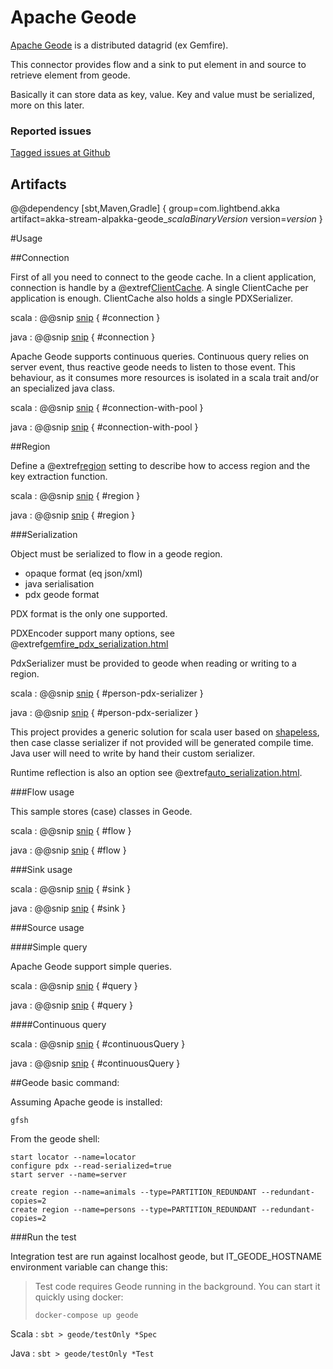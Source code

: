 # Apache Geode

[Apache Geode](http://geode.apache.org) is a distributed datagrid (ex Gemfire).

This connector provides flow and a sink to put element in and source to retrieve element from geode.

Basically it can store data as key, value. Key and value must be serialized, more on this later.

### Reported issues

[Tagged issues at Github](https://github.com/akka/alpakka/labels/p%3Ageode)

## Artifacts

@@dependency [sbt,Maven,Gradle] {
  group=com.lightbend.akka
  artifact=akka-stream-alpakka-geode_$scalaBinaryVersion$
  version=$version$
}

#Usage

##Connection

First of all you need to connect to the geode cache. In a client application, connection is handle by a
 @extref[ClientCache](geode:basic_config/the_cache/managing_a_client_cache.html). A single
 ClientCache per application is enough. ClientCache also holds a single PDXSerializer.

scala
: @@snip [snip](/geode/src/test/scala/docs/scaladsl/GeodeFlowSpec.scala) { #connection }

java
: @@snip [snip](/geode/src/test/java/docs/javadsl/GeodeBaseTestCase.java) { #connection }

Apache Geode supports continuous queries. Continuous query relies on server event, thus reactive geode needs to listen to
 those event. This behaviour, as it consumes more resources is isolated in a scala trait and/or an specialized java class.

scala
: @@snip [snip](/geode/src/test/scala/docs/scaladsl/GeodeContinuousSourceSpec.scala) { #connection-with-pool }

java
: @@snip [snip](/geode/src/test/java/docs/javadsl/GeodeBaseTestCase.java) { #connection-with-pool }

##Region

Define a @extref[region](geode:/basic_config/data_regions/chapter_overview.html) setting to
describe how to access region and the key extraction function.

scala
: @@snip [snip](/geode/src/test/scala/docs/scaladsl/GeodeBaseSpec.scala) { #region }

java
: @@snip [snip](/geode/src/test/java/docs/javadsl/GeodeBaseTestCase.java) { #region }


###Serialization

Object must be serialized to flow in a geode region.

* opaque format (eq json/xml)
* java serialisation
* pdx geode format

PDX format is the only one supported.

PDXEncoder support many options, see @extref[gemfire_pdx_serialization.html](geode:/developing/data_serialization/gemfire_pdx_serialization.html)

PdxSerializer must be provided to geode when reading or writing to a region.

scala
:   @@snip [snip](/geode/src/test/scala/docs/scaladsl/PersonPdxSerializer.scala) { #person-pdx-serializer }

java
:   @@snip [snip](/geode/src/test/java/docs/javadsl/PersonPdxSerializer.java) { #person-pdx-serializer }



This project provides a generic solution for scala user based on [shapeless](https://github.com/milessabin/shapeless), then case classe serializer if not provided will be generated compile time.
Java user will need to write by hand their custom serializer.


Runtime reflection is also an option see @extref[auto_serialization.html](geode:/developing/data_serialization/auto_serialization.html).

###Flow usage

This sample stores (case) classes in Geode.

scala
: @@snip [snip](/geode/src/test/scala/docs/scaladsl/GeodeFlowSpec.scala) { #flow }

java
: @@snip [snip](/geode/src/test/java/docs/javadsl/GeodeFlowTestCase.java) { #flow }


###Sink usage

scala
: @@snip [snip](/geode/src/test/scala/docs/scaladsl/GeodeSinkSpec.scala) { #sink }

java
: @@snip [snip](/geode/src/test/java/docs/javadsl/GeodeSinkTestCase.java) { #sink }


###Source usage

####Simple query

Apache Geode support simple queries.

scala
: @@snip [snip](/geode/src/test/scala/docs/scaladsl/GeodeFiniteSourceSpec.scala) { #query }

java
: @@snip [snip](/geode/src/test/java/docs/javadsl/GeodeFiniteSourceTestCase.java) { #query }


####Continuous query


scala
: @@snip [snip](/geode/src/test/scala/docs/scaladsl/GeodeContinuousSourceSpec.scala) { #continuousQuery }

java
: @@snip [snip](/geode/src/test/java/docs/javadsl/GeodeContinuousSourceTestCase.java) { #continuousQuery }


##Geode basic command:

Assuming Apache geode is installed:

```
gfsh
```

From the geode shell:

```
start locator --name=locator
configure pdx --read-serialized=true
start server --name=server

create region --name=animals --type=PARTITION_REDUNDANT --redundant-copies=2
create region --name=persons --type=PARTITION_REDUNDANT --redundant-copies=2

```

###Run the test

Integration test are run against localhost geode, but IT_GEODE_HOSTNAME environment variable can change this:

> Test code requires Geode running in the background. You can start it quickly using docker:
>
> `docker-compose up geode`

Scala
:   ```
    sbt
    > geode/testOnly *Spec
    ```

Java
:   ```
    sbt
    > geode/testOnly *Test
    ```
